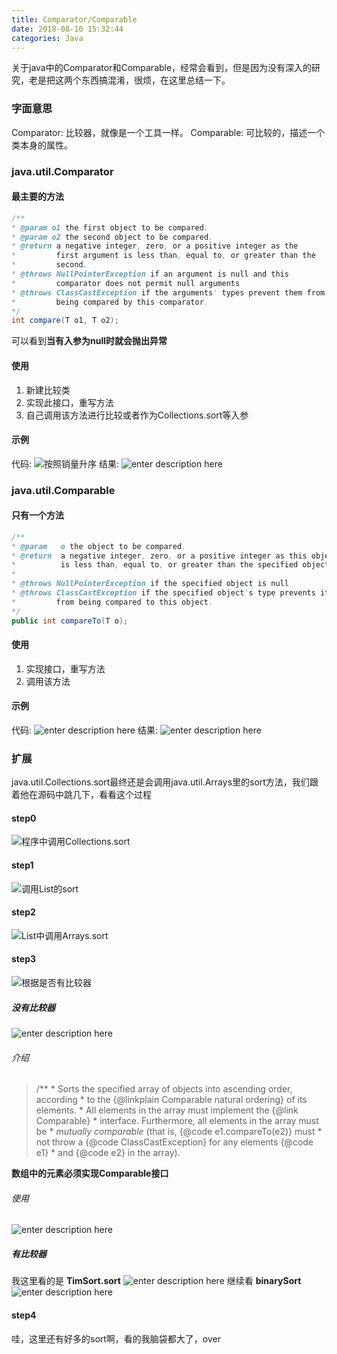 ```yaml
---
title: Comparator/Comparable
date: 2018-08-10 15:32:44
categories: Java
---
```


关于java中的Comparator和Comparable，经常会看到，但是因为没有深入的研究，老是把这两个东西搞混淆，很烦，在这里总结一下。

<!-- more -->
### 字面意思
Comparator: 比较器，就像是一个工具一样。
Comparable: 可比较的，描述一个类本身的属性。

### java.util.Comparator
#### 最主要的方法

``` java
/**
* @param o1 the first object to be compared.
* @param o2 the second object to be compared.
* @return a negative integer, zero, or a positive integer as the
*         first argument is less than, equal to, or greater than the
*         second.
* @throws NullPointerException if an argument is null and this
*         comparator does not permit null arguments
* @throws ClassCastException if the arguments' types prevent them from
*         being compared by this comparator.
*/
int compare(T o1, T o2);
```
可以看到**当有入参为null时就会抛出异常**

#### 使用
 1. 新建比较类
 2. 实现此接口，重写方法
 3. 自己调用该方法进行比较或者作为Collections.sort等入参

#### 示例
代码:
![按照销量升序](https://image.zero22.top/example1.png)
结果:
![enter description here](https://image.zero22.top/result1.png)

### java.util.Comparable
#### 只有一个方法

``` java
/**
* @param   o the object to be compared.
* @return  a negative integer, zero, or a positive integer as this object
*          is less than, equal to, or greater than the specified object.
*
* @throws NullPointerException if the specified object is null
* @throws ClassCastException if the specified object's type prevents it
*         from being compared to this object.
*/
public int compareTo(T o);
```
#### 使用
 1. 实现接口，重写方法
 2. 调用该方法

#### 示例
代码:
![enter description here](https://image.zero22.top/example2.png)
结果:
![enter description here](https://image.zero22.top/result2.png)

### 扩展
java.util.Collections.sort最终还是会调用java.util.Arrays里的sort方法，我们跟着他在源码中跳几下，看看这个过程
#### step0
![程序中调用Collections.sort](https://image.zero22.top/sort0.png)
#### step1
![调用List的sort](https://image.zero22.top/sort1.png)
#### step2
![List中调用Arrays.sort](https://image.zero22.top/sort2.png)
#### step3
![根据是否有比较器](https://image.zero22.top/sort3.png)
##### 没有比较器
![enter description here](https://image.zero22.top/sort4.png)
###### 介绍
> /**
>      * Sorts the specified array of objects into ascending order, according
>      * to the {@linkplain Comparable natural ordering} of its elements.
>      * All elements in the array must implement the {@link Comparable}
>      * interface.  Furthermore, all elements in the array must be
>      * <i>mutually comparable</i> (that is, {@code e1.compareTo(e2)} must
>      * not throw a {@code ClassCastException} for any elements {@code e1}
>      * and {@code e2} in the array).

**数组中的元素必须实现Comparable接口**
###### 使用
![enter description here](https://image.zero22.top/sort5.png)


##### 有比较器
我这里看的是 **TimSort.sort**
![enter description here](https://image.zero22.top/sort6.png)
继续看 **binarySort**
![enter description here](https://image.zero22.top/sort7.png)

#### step4
哇，这里还有好多的sort啊，看的我脑袋都大了，over